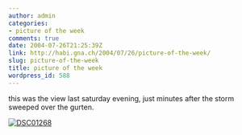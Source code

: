 ```yaml
---
author: admin
categories:
- picture of the week
comments: true
date: 2004-07-26T21:25:39Z
link: http://habi.gna.ch/2004/07/26/picture-of-the-week/
slug: picture-of-the-week
title: picture of the week
wordpress_id: 588
---
```


this was the view last saturday evening, just minutes after the storm sweeped over the gurten.

[![DSC01268](http://habi.gna.ch/blog/images/DSC01268-tm.jpg)](http://habi.gna.ch/blog/images/DSC01268.JPG)
